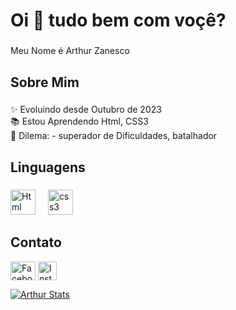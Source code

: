 <h1 align="left">Oi 👋 tudo bem com voçê?</h1>

###

<p align="left">Meu Nome é Arthur Zanesco</p>

###

<h2 align="left">Sobre Mim</h2>

###

<p align="left">✨ Evoluindo desde Outubro de 2023<br>📚 Estou Aprendendo Html, CSS3<br>🎯 Dilema: - superador de Dificuldades, batalhador<br> </p>

###

<h2 align="left">Linguagens</h2>

###

<div align="left">
  <img src="https://img.shields.io/badge/HTML5-E34F26?style=for-the-badge&logo=html5&logoColor=white" height="40" alt="Html"  />
  <img width="12" />
  <img src="https://img.shields.io/badge/CSS3-1572B6?style=for-the-badge&logo=css3&logoColor=white" height="40" alt="css3"  />
  <img width="12" />
  
</div>

<h2 align="left">Contato</h2>

<p align="left">
<a href="https://www.facebook.com/Zanescoartfb/" target="blank"><img align="center" src="https://raw.githubusercontent.com/rahuldkjain/github-profile-readme-generator/master/src/images/icons/Social/facebook.svg" alt="Facebook Arthur Zanesco" height="30" width="40" /></a>
<a href="https://www.instagram.com/arthurzanescoo?igsh=bnd2eTk0ZHI2NHd3" target="blank"><img align="center" src="https://img.shields.io/badge/Instagram-E4405F?style=for-the-badge&logo=instagram&logoColor=white" alt="Instagram" height="30" /></a>
</p>

[![Arthur Stats](https://github-readme-stats.vercel.app/api/top-langs/?username=ArthurZanesco)](https://github.com/anuraghazra/github-readme-stats)

###
